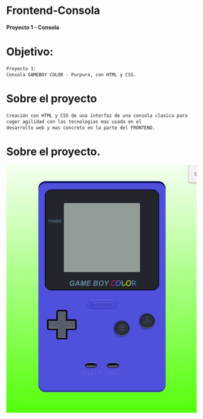 # Frontend-Consola

**Proyecto 1 - Consola**


# **Objetivo**: 
  
    Proyecto 1:
    Consola GAMEBOY COLOR - Purpura, con HTML y CSS.

# **Sobre el proyecto**

    Creación con HTML y CSS de una interfaz de una consola clasica para coger agilidad con las tecnologias mas usada en el
    desarrollo web y mas concreto en la parte del FRONTEND.

# **Sobre el proyecto**.
  
  ![texto_alternativo](Consola-Frontend.JPG)




